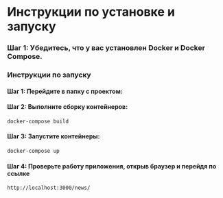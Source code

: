 # Инструкции по установке и запуску
### Шаг 1: Убедитесь, что у вас установлен Docker и Docker Compose.
### Инструкции по запуску
#### Шаг 1: Перейдите в папку с проектом:
#### Шаг 2: Выполните сборку контейнеров:
    docker-compose build
#### Шаг 3: Запустите контейнеры:
    docker-compose up
#### Шаг 4: Проверьте работу приложения, открыв браузер и перейдя по ссылке 
    http://localhost:3000/news/
